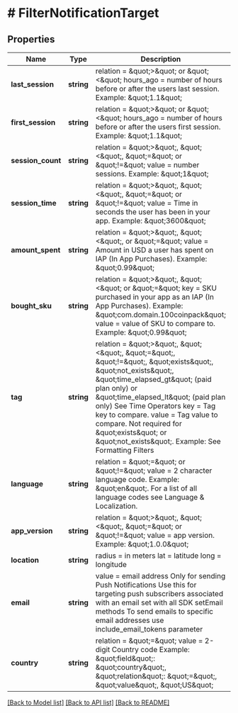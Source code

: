 # # FilterNotificationTarget

## Properties

Name | Type | Description | Notes
------------ | ------------- | ------------- | -------------
**last_session** | **string** | relation &#x3D; \&quot;&gt;\&quot; or \&quot;&lt;\&quot; hours_ago &#x3D; number of hours before or after the users last session. Example: \&quot;1.1\&quot; | [optional]
**first_session** | **string** | relation &#x3D; \&quot;&gt;\&quot; or \&quot;&lt;\&quot; hours_ago &#x3D; number of hours before or after the users first session. Example: \&quot;1.1\&quot; | [optional]
**session_count** | **string** | relation &#x3D; \&quot;&gt;\&quot;, \&quot;&lt;\&quot;, \&quot;&#x3D;\&quot; or \&quot;!&#x3D;\&quot; value &#x3D; number sessions. Example: \&quot;1\&quot; | [optional]
**session_time** | **string** | relation &#x3D; \&quot;&gt;\&quot;, \&quot;&lt;\&quot;, \&quot;&#x3D;\&quot; or \&quot;!&#x3D;\&quot; value &#x3D; Time in seconds the user has been in your app. Example: \&quot;3600\&quot; | [optional]
**amount_spent** | **string** | relation &#x3D; \&quot;&gt;\&quot;, \&quot;&lt;\&quot;, or \&quot;&#x3D;\&quot; value &#x3D; Amount in USD a user has spent on IAP (In App Purchases). Example: \&quot;0.99\&quot; | [optional]
**bought_sku** | **string** | relation &#x3D; \&quot;&gt;\&quot;, \&quot;&lt;\&quot; or \&quot;&#x3D;\&quot; key &#x3D; SKU purchased in your app as an IAP (In App Purchases). Example: \&quot;com.domain.100coinpack\&quot; value &#x3D; value of SKU to compare to. Example: \&quot;0.99\&quot; | [optional]
**tag** | **string** | relation &#x3D; \&quot;&gt;\&quot;, \&quot;&lt;\&quot;, \&quot;&#x3D;\&quot;, \&quot;!&#x3D;\&quot;, \&quot;exists\&quot;, \&quot;not_exists\&quot;, \&quot;time_elapsed_gt\&quot; (paid plan only) or \&quot;time_elapsed_lt\&quot; (paid plan only) See Time Operators key &#x3D; Tag key to compare. value &#x3D; Tag value to compare. Not required for \&quot;exists\&quot; or \&quot;not_exists\&quot;. Example: See Formatting Filters | [optional]
**language** | **string** | relation &#x3D; \&quot;&#x3D;\&quot; or \&quot;!&#x3D;\&quot; value &#x3D; 2 character language code. Example: \&quot;en\&quot;. For a list of all language codes see Language &amp; Localization. | [optional]
**app_version** | **string** | relation &#x3D; \&quot;&gt;\&quot;, \&quot;&lt;\&quot;, \&quot;&#x3D;\&quot; or \&quot;!&#x3D;\&quot; value &#x3D; app version. Example: \&quot;1.0.0\&quot; | [optional]
**location** | **string** | radius &#x3D; in meters lat &#x3D; latitude long &#x3D; longitude | [optional]
**email** | **string** | value &#x3D; email address Only for sending Push Notifications Use this for targeting push subscribers associated with an email set with all SDK setEmail methods To send emails to specific email addresses use include_email_tokens parameter | [optional]
**country** | **string** | relation &#x3D; \&quot;&#x3D;\&quot; value &#x3D; 2-digit Country code Example: \&quot;field\&quot;: \&quot;country\&quot;, \&quot;relation\&quot;: \&quot;&#x3D;\&quot;, \&quot;value\&quot;, \&quot;US\&quot; | [optional]

[[Back to Model list]](../../README.md#models) [[Back to API list]](../../README.md#endpoints) [[Back to README]](../../README.md)
